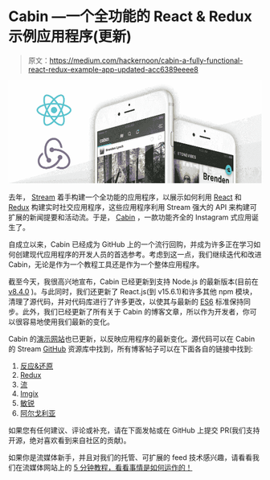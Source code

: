 # Cabin —一个全功能的 React & Redux 示例应用程序(更新)

> 原文：<https://medium.com/hackernoon/cabin-a-fully-functional-react-redux-example-app-updated-acc6389eeee8>

![](img/28700a01c45ee276f3fcdd2553cc2fb6.png)

去年， [Stream](https://getstream.io/) 着手构建一个全功能的应用程序，以展示如何利用 [React](https://facebook.github.io/react/) 和 [Redux](http://redux.js.org/) 构建实时社交应用程序，这些应用程序利用 Stream 强大的 API 来构建可扩展的新闻提要和活动流。于是， [Cabin](http://cabin.getstream.io/) ，一款功能齐全的 Instagram 式应用诞生了。

自成立以来，Cabin 已经成为 GitHub 上的一个流行回购，并成为许多正在学习如何创建现代应用程序的开发人员的首选参考。考虑到这一点，我们继续迭代和改进 Cabin，无论是作为一个教程工具还是作为一个整体应用程序。

截至今天，我很高兴地宣布，Cabin 已经更新到支持 Node.js 的最新版本(目前在 [v8.4.0](https://nodejs.org/en/download/current/) )。与此同时，我们还更新了 React.js(到 v15.6.1)和许多其他 npm 模块，清理了源代码，并对代码库进行了许多更改，以使其与最新的 [ES6](http://es6-features.org/) 标准保持同步。此外，我们已经更新了所有关于 Cabin 的博客文章，所以作为开发者，你可以很容易地使用我们最新的变化。

Cabin 的[演示网站](http://cabin.getstream.io/)也已更新，以反映应用程序的最新变化。源代码可以在 Cabin 的 Stream [GitHub](https://github.com/GetStream/stream-react-example) 资源库中找到，所有博客帖子可以在下面各自的链接中找到:

1.  [反应&还原](https://getstream.io/blog/cabin-react-redux-example-app-react/)
2.  [Redux](https://getstream.io/blog/cabin-react-redux-example-app-redux/)
3.  [流](https://getstream.io/blog/cabin-react-redux-example-app-stream/)
4.  [Imgix](https://getstream.io/blog/cabin-react-redux-example-app-imgix/)
5.  [敏锐](https://getstream.io/blog/cabin-react-redux-example-app-keen/)
6.  [阿尔戈利亚](https://getstream.io/blog/cabin-react-redux-example-app-algolia/)

如果您有任何建议、评论或补充，请在下面发帖或在 GitHub 上提交 PR(我们支持开源，绝对喜欢看到来自社区的贡献)。

如果你是流媒体新手，并且对我们的托管、可扩展的 feed 技术感兴趣，请看看我们在流媒体网站上的 [5 分钟教程，看看事情是如何运作的！](https://getstream.io/get_started)
